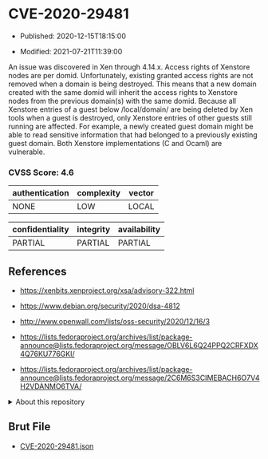 # CVE-2020-29481

- Published: 2020-12-15T18:15:00

- Modified: 2021-07-21T11:39:00

An issue was discovered in Xen through 4.14.x. Access rights of Xenstore nodes are per domid. Unfortunately, existing granted access rights are not removed when a domain is being destroyed. This means that a new domain created with the same domid will inherit the access rights to Xenstore nodes from the previous domain(s) with the same domid. Because all Xenstore entries of a guest below /local/domain/<domid> are being deleted by Xen tools when a guest is destroyed, only Xenstore entries of other guests still running are affected. For example, a newly created guest domain might be able to read sensitive information that had belonged to a previously existing guest domain. Both Xenstore implementations (C and Ocaml) are vulnerable.

### CVSS Score: **4.6**

| authentication | complexity | vector |
| --- | --- | --- |
| NONE | LOW | LOCAL |

| confidentiality | integrity | availability |
| --- | --- | --- |
| PARTIAL | PARTIAL | PARTIAL |

## References

* https://xenbits.xenproject.org/xsa/advisory-322.html

* https://www.debian.org/security/2020/dsa-4812

* http://www.openwall.com/lists/oss-security/2020/12/16/3

* https://lists.fedoraproject.org/archives/list/package-announce@lists.fedoraproject.org/message/OBLV6L6Q24PPQ2CRFXDX4Q76KU776GKI/

* https://lists.fedoraproject.org/archives/list/package-announce@lists.fedoraproject.org/message/2C6M6S3CIMEBACH6O7V4H2VDANMO6TVA/

<details>
<summary>About this repository</summary> 

  This repository is part of the project [Live Hack CVE](https://github.com/Live-Hack-CVE). Main website can be found [www.live-hack.org](https://www.live-hack.org) 
  
  Made by [Sn0wAlice](https://github.com/Sn0wAlice) for the people that care about security and need to have a feed of the latest CVEs. Hope you enjoy it, don't forget to star the repo and follow me on [Twitter](https://twitter.com/Sn0wAlice) and [Github](https://github.com/Sn0wAlice). And that is my [personnal website](https://www.alice-snow.me/)

  - [Home Page](https://github.com/Live-Hack-CVE)
  - [Framework](https://github.com/Live-Hack-CVE/cve-framework)
  - [CVE database](https://github.com/Live-Hack-CVE/full_database)
  - [Changelog](https://github.com/Live-Hack-CVE/Changelog)
</details>

## Brut File

* [CVE-2020-29481.json](https://raw.githubusercontent.com/Live-Hack-CVE/full_database/main/cves/2020/CVE-2020-29481.json)

